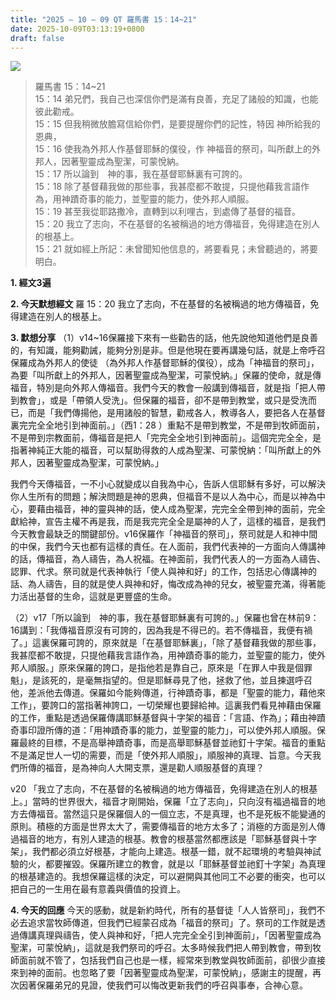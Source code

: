 ```yaml
---
title: "2025 – 10 – 09 QT 羅馬書 15：14~21"
date: 2025-10-09T03:13:19+0800
draft: false
---
```


![](/images/qt.jpg)
> 羅馬書 15：14~21  
> 15：14 弟兄們，我自己也深信你們是滿有良善，充足了諸般的知識，也能彼此勸戒。  
> 15：15 但我稍微放膽寫信給你們，是要提醒你們的記性，特因 神所給我的恩典，  
> 15：16 使我為外邦人作基督耶穌的僕役，作 神福音的祭司，叫所獻上的外邦人，因著聖靈成為聖潔，可蒙悅納。  
> 15：17 所以論到　神的事，我在基督耶穌裏有可誇的。  
> 15：18 除了基督藉我做的那些事，我甚麼都不敢提，只提他藉我言語作為，用神蹟奇事的能力，並聖靈的能力，使外邦人順服。  
> 15：19 甚至我從耶路撒冷，直轉到以利哩古，到處傳了基督的福音。  
> 15：20 我立了志向，不在基督的名被稱過的地方傳福音，免得建造在別人的根基上。  
> 15：21 就如經上所記：未曾聞知他信息的，將要看見；未曾聽過的，將要明白。  



**1.  經文3遍**

**2. 今天默想經文**
羅 15：20 我立了志向，不在基督的名被稱過的地方傳福音，免得建造在別人的根基上。

**3. 默想分享**
（1）v14\~16保羅接下來有一些勸告的話，他先說他知道他們是良善的，有知識，能夠勸誡，能夠分別是非。但是他現在要再講幾句話，就是上帝呼召保羅成為外邦人的使徒 （為外邦人作基督耶穌的僕役），成為「神福音的祭司」，為要「叫所獻上的外邦人，因著聖靈成為聖潔，可蒙悅納。」保羅的使命，就是傳福音，特別是向外邦人傳福音。我們今天的教會一般講到傳福音，就是指「把人帶到教會」，或是「帶領人受洗」。但保羅的福音，卻不是帶到教堂，或只是受洗而已，而是「我們傳揚他，是用諸般的智慧，勸戒各人，教導各人，要把各人在基督裏完完全全地引到神面前。」（西1：28 ）重點不是帶到教堂，不是帶到牧師面前，不是帶到宗教面前，傳福音是把人「完完全全地引到神面前」。這個完完全全，是指著神純正大能的福音，可以幫助得救的人成為聖潔、可蒙悅納：「叫所獻上的外邦人，因著聖靈成為聖潔，可蒙悅納。」

我們今天傳福音，一不小心就變成以自我為中心，告訴人信耶穌有多好，可以解決你人生所有的問題；解決問題是神的恩典，但福音不是以人為中心，而是以神為中心，要藉由福音，神的靈與神的話，使人成為聖潔，完完全全帶到神的面前，完全獻給神，宣告主權不再是我，而是我完完全全是屬神的人了，這樣的福音，是我們今天教會最缺乏的關鍵部份。v16保羅作「神福音的祭司」，祭司就是人和神中間的中保，我們今天也都有這樣的責任。在人面前，我們代表神的一方面向人傳講神的話，傳福音，為人禱告，為人祝福。在神面前，我們代表人的一方面為人禱告、認罪、代求。祭司就是代表神執行「使人與神和好」的工作，包括忠心傳講神的話、為人禱告，目的就是使人與神和好，悔改成為神的兒女，被聖靈充滿，得著能力活出基督的生命，這就是更豐盛的生命。

（2）v17「所以論到　神的事，我在基督耶穌裏有可誇的。」保羅也曾在林前9：16講到：「我傳福音原沒有可誇的，因為我是不得已的。若不傳福音，我便有禍了。」這裏保羅可誇的，原來就是「在基督耶穌裏」，「除了基督藉我做的那些事，我甚麼都不敢提，只提他藉我言語作為，用神蹟奇事的能力，並聖靈的能力，使外邦人順服。」原來保羅的誇口，是指他若是靠自己，原來是「在罪人中我是個罪魁」，是該死的，是毫無指望的。但是耶穌尋見了他，拯救了他，並且揀選呼召他，差派他去傳道。保羅如今能夠傳道，行神蹟奇事，都是「聖靈的能力，藉他來工作」，要誇口的當指著神誇口，一切榮耀也要歸給神。這裏我們看見神藉由保羅的工作，重點是透過保羅傳講耶穌基督與十字架的福音：「言語、作為」；藉由神蹟奇事印證所傳的道：「用神蹟奇事的能力，並聖靈的能力」，可以使外邦人順服。保羅最終的目標，不是高舉神蹟奇事，而是高舉耶穌基督並祂釘十字架。福音的重點不是滿足世人一切的需要，而是「使外邦人順服」，順服神的真理、旨意。今天我們所傳的福音，是為神向人大開支票，還是勸人順服基督的真理？

v20 「我立了志向，不在基督的名被稱過的地方傳福音，免得建造在別人的根基上。」當時的世界很大，福音才剛開始，保羅「立了志向」，只向沒有福過福音的地方去傳福音。當然這只是保羅個人的一個立志，不是真理，也不是死板不能變通的原則。積極的方面是世界太大了，需要傳福音的地方太多了；消極的方面是別人傳過福音的地方，有別人建造的根基。教會的根基當然都應該是「耶穌基督與十字架」，我們都必須立好根基，才能向上建造。根基一錯，就不起環境的考驗與神試驗的火，都要摧毀。保羅所建立的教會，就是以「耶穌基督並祂釘十字架」為真理的根基建造的。我想保羅這樣的決定，可以避開與其他同工不必要的衝突，也可以把自己的一生用在最有意義與價值的投資上。

**4. 今天的回應**
今天的感動，就是新約時代，所有的基督徒「人人皆祭司」，我們不必去追求當牧師傳道，但我們已經蒙召成為「福音的祭司」了。祭司的工作就是透過傳講真理與禱告，使人與神和好，「把人完完全全引到神面前」，「因著聖靈成為聖潔，可蒙悅納」，這就是我們祭司的呼召。太多時候我們把人帶到教會，帶到牧師面前就不管了，包括我們自己也是一樣，經常來到教堂與牧師面前，卻很少直接來到神的面前。也忽略了要「因著聖靈成為聖潔，可蒙悅納」，感謝主的提醒，再次因著保羅弟兄的見證，使我們可以悔改更新我們的呼召與事奉，合神心意。
